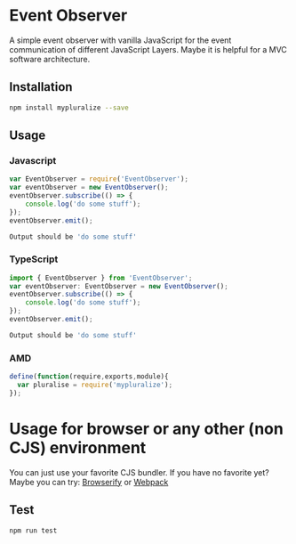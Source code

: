 # Event Observer
A simple event observer with vanilla JavaScript for the event communication of different JavaScript Layers. Maybe it is helpful for a MVC software architecture.
## Installation 
```sh
npm install mypluralize --save
```
## Usage
### Javascript
```javascript
var EventObserver = require('EventObserver');
var eventObserver = new EventObserver();
eventObserver.subscribe(() => {
    console.log('do some stuff');
});
eventObserver.emit();
```
```sh
Output should be 'do some stuff'
```
### TypeScript
```typescript
import { EventObserver } from 'EventObserver';
var eventObserver: EventObserver = new EventObserver();
eventObserver.subscribe(() => {
    console.log('do some stuff');
});
eventObserver.emit();
```
```sh
Output should be 'do some stuff'
```
### AMD
```javascript
define(function(require,exports,module){
  var pluralise = require('mypluralize');
});
```

# Usage for browser or any other (non CJS) environment
You can just use your favorite CJS bundler. If you have no favorite yet? Maybe you can try: [Browserify](http://browserify.org/) or [Webpack](http://webpack.github.io/)

## Test 
```sh
npm run test
```